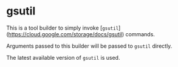 # gsutil

This is a tool builder to simply invoke [`gsutil`]
(https://cloud.google.com/storage/docs/gsutil) commands.

Arguments passed to this builder will be passed to `gsutil` directly.

The latest available version of `gsutil` is used.
